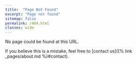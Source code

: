 ```yaml
---
title:  "Page Not Found"
excerpt: "Page not found"
sitemap: false
permalink: /404.html
classes: wide
---
```


No page could be found at this URL.

If you believe this is a mistake, feel free to [contact us]({% link _pages/about.md %}#contact).

<script>plausible("404",{ props: { path: document.location.pathname } });</script>

